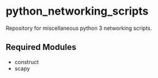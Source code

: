 # python_networking_scripts
Repository for miscellaneous python 3 networking scripts.

## Required Modules
- construct
- scapy

